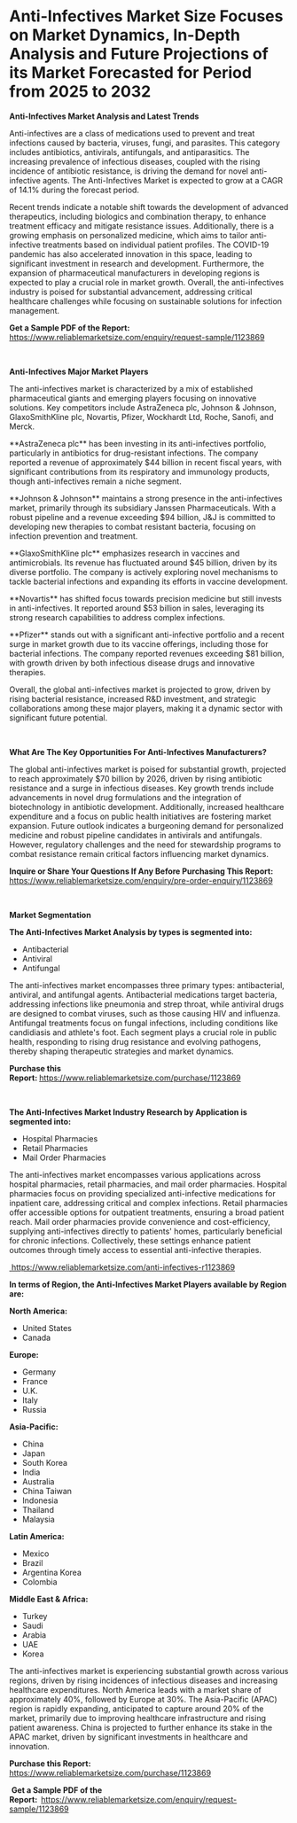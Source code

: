 <p><h1>Anti-Infectives Market Size Focuses on Market Dynamics, In-Depth Analysis and Future Projections of its Market Forecasted for Period from 2025 to 2032</h1></p><p><strong>Anti-Infectives Market Analysis and Latest Trends</strong></p>
<p><p>Anti-infectives are a class of medications used to prevent and treat infections caused by bacteria, viruses, fungi, and parasites. This category includes antibiotics, antivirals, antifungals, and antiparasitics. The increasing prevalence of infectious diseases, coupled with the rising incidence of antibiotic resistance, is driving the demand for novel anti-infective agents. The Anti-Infectives Market is expected to grow at a CAGR of 14.1% during the forecast period.</p><p>Recent trends indicate a notable shift towards the development of advanced therapeutics, including biologics and combination therapy, to enhance treatment efficacy and mitigate resistance issues. Additionally, there is a growing emphasis on personalized medicine, which aims to tailor anti-infective treatments based on individual patient profiles. The COVID-19 pandemic has also accelerated innovation in this space, leading to significant investment in research and development. Furthermore, the expansion of pharmaceutical manufacturers in developing regions is expected to play a crucial role in market growth. Overall, the anti-infectives industry is poised for substantial advancement, addressing critical healthcare challenges while focusing on sustainable solutions for infection management.</p></p>
<p><strong>Get a Sample PDF of the Report:&nbsp;</strong> <a href="https://www.reliablemarketsize.com/enquiry/request-sample/1123869?utm_campaign=3320&utm_medium=2&utm_source=Github&utm_content=ia&utm_term=19042025&utm_id=anti-infectives">https://www.reliablemarketsize.com/enquiry/request-sample/1123869</a></p>
<p>&nbsp;</p>
<p><strong>Anti-Infectives Major Market Players</strong></p>
<p><p>The anti-infectives market is characterized by a mix of established pharmaceutical giants and emerging players focusing on innovative solutions. Key competitors include AstraZeneca plc, Johnson & Johnson, GlaxoSmithKline plc, Novartis, Pfizer, Wockhardt Ltd, Roche, Sanofi, and Merck.</p><p>**AstraZeneca plc** has been investing in its anti-infectives portfolio, particularly in antibiotics for drug-resistant infections. The company reported a revenue of approximately $44 billion in recent fiscal years, with significant contributions from its respiratory and immunology products, though anti-infectives remain a niche segment.</p><p>**Johnson & Johnson** maintains a strong presence in the anti-infectives market, primarily through its subsidiary Janssen Pharmaceuticals. With a robust pipeline and a revenue exceeding $94 billion, J&J is committed to developing new therapies to combat resistant bacteria, focusing on infection prevention and treatment.</p><p>**GlaxoSmithKline plc** emphasizes research in vaccines and antimicrobials. Its revenue has fluctuated around $45 billion, driven by its diverse portfolio. The company is actively exploring novel mechanisms to tackle bacterial infections and expanding its efforts in vaccine development.</p><p>**Novartis** has shifted focus towards precision medicine but still invests in anti-infectives. It reported around $53 billion in sales, leveraging its strong research capabilities to address complex infections.</p><p>**Pfizer** stands out with a significant anti-infective portfolio and a recent surge in market growth due to its vaccine offerings, including those for bacterial infections. The company reported revenues exceeding $81 billion, with growth driven by both infectious disease drugs and innovative therapies.</p><p>Overall, the global anti-infectives market is projected to grow, driven by rising bacterial resistance, increased R&D investment, and strategic collaborations among these major players, making it a dynamic sector with significant future potential.</p></p>
<p>&nbsp;</p>
<p><strong>What Are The Key Opportunities For Anti-Infectives Manufacturers?</strong></p>
<p><p>The global anti-infectives market is poised for substantial growth, projected to reach approximately $70 billion by 2026, driven by rising antibiotic resistance and a surge in infectious diseases. Key growth trends include advancements in novel drug formulations and the integration of biotechnology in antibiotic development. Additionally, increased healthcare expenditure and a focus on public health initiatives are fostering market expansion. Future outlook indicates a burgeoning demand for personalized medicine and robust pipeline candidates in antivirals and antifungals. However, regulatory challenges and the need for stewardship programs to combat resistance remain critical factors influencing market dynamics.</p></p>
<p><strong>Inquire or Share Your Questions If Any Before Purchasing This Report:</strong> <a href="https://www.reliablemarketsize.com/enquiry/pre-order-enquiry/1123869?utm_campaign=3320&utm_medium=2&utm_source=Github&utm_content=ia&utm_term=19042025&utm_id=anti-infectives">https://www.reliablemarketsize.com/enquiry/pre-order-enquiry/1123869</a></p>
<p>&nbsp;</p>
<p><strong>Market Segmentation</strong></p>
<p><strong>The Anti-Infectives Market Analysis by types is segmented into:</strong></p>
<p><ul><li>Antibacterial</li><li>Antiviral</li><li>Antifungal</li></ul></p>
<p><p>The anti-infectives market encompasses three primary types: antibacterial, antiviral, and antifungal agents. Antibacterial medications target bacteria, addressing infections like pneumonia and strep throat, while antiviral drugs are designed to combat viruses, such as those causing HIV and influenza. Antifungal treatments focus on fungal infections, including conditions like candidiasis and athlete's foot. Each segment plays a crucial role in public health, responding to rising drug resistance and evolving pathogens, thereby shaping therapeutic strategies and market dynamics.</p></p>
<p><strong>Purchase this Report:&nbsp;</strong><a href="https://www.reliablemarketsize.com/purchase/1123869?utm_campaign=3320&utm_medium=2&utm_source=Github&utm_content=ia&utm_term=19042025&utm_id=anti-infectives">https://www.reliablemarketsize.com/purchase/1123869</a></p>
<p>&nbsp;</p>
<p><strong>The Anti-Infectives Market Industry Research by Application is segmented into:</strong></p>
<p><ul><li>Hospital Pharmacies</li><li>Retail Pharmacies</li><li>Mail Order Pharmacies</li></ul></p>
<p><p>The anti-infectives market encompasses various applications across hospital pharmacies, retail pharmacies, and mail order pharmacies. Hospital pharmacies focus on providing specialized anti-infective medications for inpatient care, addressing critical and complex infections. Retail pharmacies offer accessible options for outpatient treatments, ensuring a broad patient reach. Mail order pharmacies provide convenience and cost-efficiency, supplying anti-infectives directly to patients' homes, particularly beneficial for chronic infections. Collectively, these settings enhance patient outcomes through timely access to essential anti-infective therapies.</p></p>
<p><a href="https://www.reliablemarketsize.com/anti-infectives-r1123869?utm_campaign=3320&utm_medium=2&utm_source=Github&utm_content=ia&utm_term=19042025&utm_id=anti-infectives">&nbsp;https://www.reliablemarketsize.com/anti-infectives-r1123869</a></p>
<p><strong>In terms of Region, the Anti-Infectives Market Players available by Region are:</strong></p>
<p>
    <p> <strong> North America: </strong>
        <ul>
            <li>United States</li>
            <li>Canada</li>
        </ul>
        </p> 
    <p> <strong> Europe: </strong>
        <ul>
            <li>Germany</li>
            <li>France</li>
            <li>U.K.</li>
            <li>Italy</li>
            <li>Russia</li>
        </ul>
        </p> 
    <p> <strong> Asia-Pacific: </strong>
        <ul>
            <li>China</li>
            <li>Japan</li>
            <li>South Korea</li>
            <li>India</li>
            <li>Australia</li>
            <li>China Taiwan</li>
            <li>Indonesia</li>
            <li>Thailand</li>
            <li>Malaysia</li>
        </ul>
        </p> 
    <p> <strong> Latin America: </strong>
        <ul>
            <li>Mexico</li>
            <li>Brazil</li>
            <li>Argentina Korea</li>
            <li>Colombia</li>
        </ul>
        </p> 
    <p> <strong> Middle East & Africa: </strong>
        <ul>
            <li>Turkey</li>
            <li>Saudi</li>
            <li>Arabia</li>
            <li>UAE</li>
            <li>Korea</li>
        </ul>
    </p>
    </p>
<p><p>The anti-infectives market is experiencing substantial growth across various regions, driven by rising incidences of infectious diseases and increasing healthcare expenditures. North America leads with a market share of approximately 40%, followed by Europe at 30%. The Asia-Pacific (APAC) region is rapidly expanding, anticipated to capture around 20% of the market, primarily due to improving healthcare infrastructure and rising patient awareness. China is projected to further enhance its stake in the APAC market, driven by significant investments in healthcare and innovation.</p></p>
<p><strong>Purchase this Report: </strong><a href="https://www.reliablemarketsize.com/purchase/1123869?utm_campaign=3320&utm_medium=2&utm_source=Github&utm_content=ia&utm_term=19042025&utm_id=anti-infectives">https://www.reliablemarketsize.com/purchase/1123869</a></p>
<p>&nbsp;<strong>Get a Sample PDF of the Report:&nbsp;&nbsp;</strong><a href="https://www.reliablemarketsize.com/enquiry/request-sample/1123869?utm_campaign=3320&utm_medium=2&utm_source=Github&utm_content=ia&utm_term=19042025&utm_id=anti-infectives">https://www.reliablemarketsize.com/enquiry/request-sample/1123869</a></p>
<p><strong></strong></p>
<p><p></p><p></p><p></p></p>